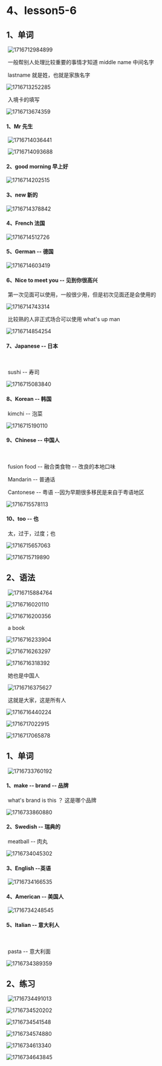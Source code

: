 # 4、lesson5-6



## 1、单词

​	![1716712984899](../../.vuepress/public/images/1716712984899.png)





​			一般帮别人处理比较重要的事情才知道 middle name 中间名字

​		lastname 就是姓，也就是家族名字

![1716713252285](../../.vuepress/public/images/1716713252285.png)



​			入境卡的填写

![1716713674359](../../.vuepress/public/images/1716713674359.png)



#### 	1、Mr 先生

​	![1716714036441](../../.vuepress/public/images/1716714036441.png)



​	![1716714093688](../../.vuepress/public/images/1716714093688.png)





#### 	2、good morning 早上好

![1716714202515](../../.vuepress/public/images/1716714202515.png)





#### 	3、new 新的

![1716714378842](../../.vuepress/public/images/1716714378842.png)





#### 	4、French 法国

![1716714512726](../../.vuepress/public/images/1716714512726.png)





#### 5、German -- 德国

![1716714603419](../../.vuepress/public/images/1716714603419.png)





#### 6、Nice to meet you -- 见到你很高兴

​		第一次见面可以使用，一般很少用，但是初次见面还是会使用的

![1716714743314](../../.vuepress/public/images/1716714743314.png)



​		比较熟的人非正式场合可以使用 what's up man

![1716714854254](../../.vuepress/public/images/1716714854254.png)





#### 	7、Japanese -- 日本

​	

​		sushi -- 寿司

![1716715083840](../../.vuepress/public/images/1716715083840.png)



#### 8、Korean -- 韩国

​		kimchi -- 泡菜

![1716715190110](../../.vuepress/public/images/1716715190110.png)



#### 	9、Chinese -- 中国人

​	

​		fusion food -- 融合类食物 -- 改良的本地口味



​		Mandarin -- 普通话 

​		Cantonese -- 粤语   --因为早期很多移民是来自于粤语地区

![1716715578113](../../.vuepress/public/images/1716715578113.png)





#### 	10、too -- 也

​			太，过于，过度；也

![1716715657063](../../.vuepress/public/images/1716715657063.png)





![1716715719890](../../.vuepress/public/images/1716715719890.png)







## 2、语法

​	![1716715884764](../../.vuepress/public/images/1716715884764.png)



![1716716020110](../../.vuepress/public/images/1716716020110.png)



![1716716200356](../../.vuepress/public/images/1716716200356.png)



​		a book

![1716716233904](../../.vuepress/public/images/1716716233904.png)



![1716716263297](../../.vuepress/public/images/1716716263297.png)



![1716716318392](../../.vuepress/public/images/1716716318392.png)





​		她也是中国人

​	![1716716375627](../../.vuepress/public/images/1716716375627.png)



​	这就是大家，这是所有人

![1716716440224](../../.vuepress/public/images/1716716440224.png)





![1716717022915](../../.vuepress/public/images/1716717022915.png)



![1716717065878](../../.vuepress/public/images/1716717065878.png)









## 1、单词

​	![1716733760192](../../.vuepress/public/images/1716733760192.png)





#### 	1、make -- brand -- 品牌



​		what's brand  is this ？ 这是哪个品牌

![1716733860880](../../.vuepress/public/images/1716733860880.png)





#### 	2、Swedish -- 瑞典的



​			meatball -- 肉丸

![1716734045302](../../.vuepress/public/images/1716734045302.png)





#### 	3、English --英语

​	![1716734166535](../../.vuepress/public/images/1716734166535.png)



#### 	4、American -- 美国人

​	![1716734248545](../../.vuepress/public/images/1716734248545.png)





#### 	5、Italian -- 意大利人

​	

​				pasta -- 意大利面

![1716734389359](../../.vuepress/public/images/1716734389359.png)





## 	2、练习

​		![1716734491013](../../.vuepress/public/images/1716734491013.png)





![1716734520202](../../.vuepress/public/images/1716734520202.png)



![1716734541548](../../.vuepress/public/images/1716734541548.png)



![1716734574880](../../.vuepress/public/images/1716734574880.png)



![1716734613340](../../.vuepress/public/images/1716734613340.png)



![1716734643845](../../.vuepress/public/images/1716734643845.png)











​		







